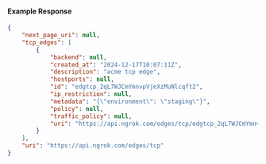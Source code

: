 <!-- Code generated for API Clients. DO NOT EDIT. -->

#### Example Response

```json
{
	"next_page_uri": null,
	"tcp_edges": [
		{
			"backend": null,
			"created_at": "2024-12-17T10:07:11Z",
			"description": "acme tcp edge",
			"hostports": null,
			"id": "edgtcp_2qL7WJCmYmnvpVjeXzMuNlcqft2",
			"ip_restriction": null,
			"metadata": "{\"environment\": \"staging\"}",
			"policy": null,
			"traffic_policy": null,
			"uri": "https://api.ngrok.com/edges/tcp/edgtcp_2qL7WJCmYmnvpVjeXzMuNlcqft2"
		}
	],
	"uri": "https://api.ngrok.com/edges/tcp"
}
```
